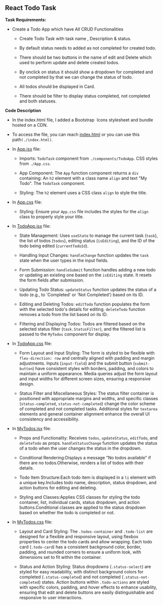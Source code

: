 ## React Todo Task
    
**Task Requirements:**
  
  * Create a Todo App which have All CRUD Functionalities

      - Create Todo Task with task name , Description & status.

      - By default status needs to added as not completed for created todo.

      - There should be two buttons in the name of edit and Delete which used to perform update and delete created todos.

      - By onclick on status it should show a dropdown for completed and not completed by that we can change the status of todo.
      
      - All todos should be displayed in Card.
      
      - There should be filter to display status completed, not completed and both statuses.

**Code Description**
   
   * In the index.html file, I added a Bootstrap  Icons stylesheet and bundle hosted on a CDN.
 
   * To access the file, you can reach [index.html](./index.html) or you can use this path`(./index.html)`.
  
   * In [App.jsx](./src/App.jsx) file:
        
     - Imports: `TodoTask` component from `./components/TodoApp`. CSS styles from `./App.css`.

     - App Component: The `App` function component returns a `div` containing: An `h2` element with a class name `align` and text "My Todo". The `TodoTask` component.

     - Styling: The `h2` element uses a CSS class `align` to style the title.
   
   * In [App.css](./src/App.jsx) file: 
  
     - Styling: Ensure your `App.css` file includes the styles for the `align` class to properly style your title.
   
   * In [TodoApp.jsx](./src/components/TodoApp.jsx) file:
      
     - State Management: Uses `useState` to manage the current task (`task`), the list of todos (`todos`), editing status (`isEditing`), and the ID of the todo being edited (`currentTodoId`).

     - Handling Input Changes: `handleChange` function updates the `task` state when the user types in the input fields.

     - Form Submission: `handleSubmit` function handles adding a new todo or updating an existing one based on the `isEditing` state. It resets the form fields after submission.
    
     - Updating Todo Status: `updateStatus` function updates the status of a todo (e.g., to 'Completed' or 'Not Completed') based on its ID.
     
     - Editing and Deleting Todos: `editTodo` function populates the form with the selected todo's details for editing. `deleteTodo` function removes a todo from the list based on its ID.
     - Filtering and Displaying Todos: Todos are filtered based on the selected status filter (`task.StatusFilter`), and the filtered list is passed to the `MyTodos` component for display.

   * In [TodoApp.css](./src/components/TodoApp.css) file:
  
     - Form Layout and Input Styling: The form is styled to be flexible with `flex-direction: row` and centrally aligned with padding and margin adjustments. Inputs (`input-field`) and the submit button (`submit-button`) have consistent styles with borders, padding, and colors to maintain a uniform appearance. Media queries adjust the form layout and input widths for different screen sizes, ensuring a responsive design.
    
     - Status Filter and Miscellaneous Styles: The status filter container is positioned with appropriate margins and widths, and specific classes (`status-completed`, `status-not-completed`) change the color scheme of completed and not completed tasks. Additional styles for `textarea` elements and general container alignment enhance the overall UI consistency and accessibility.
   
   * In [MyTodos.jsx](./src/components/MyTodos.jsx) file:
     
     - Props and Functionality: Receives `todos`, `updateStatus`, `editTodo`, and `deleteTodo` as props. `handleStatusChange` function updates the status of a todo when the user changes the status in the dropdown.
     
     - Conditional Rendering:Displays a message "No todos available" if there are no todos.Otherwise, renders a list of todos with their details.
     - Todo Item Structure:Each todo item is displayed in a `li` element with a unique key.Includes todo name, description, status dropdown, and action buttons for editing and deleting.
     
     - Styling and Classes:Applies CSS classes for styling the todo container, list, individual cards, status dropdown, and action buttons.Conditional classes are applied to the status dropdown based on whether the todo is completed or not.

   * In [MyTodos.css](./src/components/MyTodos.css) file:
     - Layout and Card Styling: The `.todos-container` and `.todo-list` are designed for a flexible and responsive layout, using flexbox properties to center the todo cards and allow wrapping. Each todo card (`.todo-card`) has a consistent background color, border, padding, and rounded corners to ensure a uniform look, with dimensions set to fit within the container.
    
     - Status and Action Styling: Status dropdowns (`.status-select`) are styled for easy readability, with distinct background colors for completed (`.status-completed`) and not completed (`.status-not-completed`) states. Action buttons within `.todo-actions` are styled with specific colors, padding, and hover effects to enhance usability, ensuring that edit and delete buttons are easily distinguishable and responsive to user interactions.